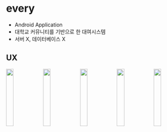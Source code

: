 # every

- Android Application
- 대학교 커뮤니티를 기반으로 한 대여시스템
- 서버 X, 데이터베이스 X




## UX

<img src="https://user-images.githubusercontent.com/63574571/137071892-050c4b13-f708-49a9-9410-61ed95bb95d2.png"  width=20% height=20%><img src="https://user-images.githubusercontent.com/63574571/137071903-da264dda-1478-465b-b21f-b46616351d0b.png"  width=20% height=20%><img src="https://user-images.githubusercontent.com/63574571/137071907-1f3a9820-0291-4de6-b356-234b6e7d65b6.png"  width=20% height=20%><img src="https://user-images.githubusercontent.com/63574571/137071894-9bafc236-03a5-441b-855d-e9e81f3bcce7.png"  width=20% height=20%><img src="https://user-images.githubusercontent.com/63574571/137071901-9bb22bbe-f14c-447a-a906-730c491cc276.png"  width=20% height=20%>
